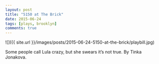 ```yaml
---
layout: post
title: "5150 at The Brick"
date: 2015-06-24
tags: [plays, brooklyn]
comments: true
---
```

![]({{ site.url }}/images/posts/2015-06-24-5150-at-the-brick/playbill.jpg)

Some people call Lula crazy, but she swears it’s not true. By Tinka Jonakova.
